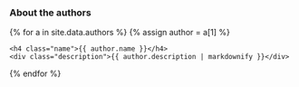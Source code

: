 ### About the authors

<div class="row">
{% for a in site.data.authors %}
  {% assign author = a[1] %}
  <div class="col-sm-6" id="author-info-{{a[0]}}">

    <h4 class="name">{{ author.name }}</h4>
    <div class="description">{{ author.description | markdownify }}</div>
  </div>
{% endfor %}
</div>
